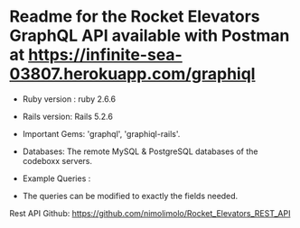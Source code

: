 # Readme for the Rocket Elevators GraphQL API available with Postman at https://infinite-sea-03807.herokuapp.com/graphiql

* Ruby version : ruby 2.6.6

* Rails version: Rails 5.2.6

* Important Gems: 'graphql', 'graphiql-rails'.

* Databases: The remote MySQL & PostgreSQL databases of the codeboxx servers.

* Example Queries :
- The queries can be modified to exactly the fields needed.

Rest API Github: https://github.com/nimolimolo/Rocket_Elevators_REST_API
